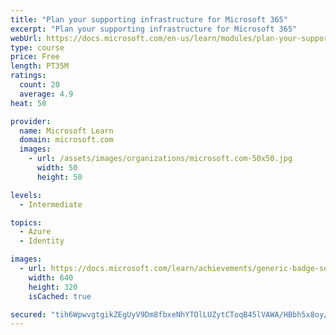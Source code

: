 ```yaml
---
title: "Plan your supporting infrastructure for Microsoft 365"
excerpt: "Plan your supporting infrastructure for Microsoft 365"
webUrl: https://docs.microsoft.com/en-us/learn/modules/plan-your-supporting-infrastructure-for-microsoft-36/
type: course
price: Free
length: PT35M
ratings:
  count: 20
  average: 4.9
heat: 50

provider:
  name: Microsoft Learn
  domain: microsoft.com
  images:
    - url: /assets/images/organizations/microsoft.com-50x50.jpg
      width: 50
      height: 50

levels:
  - Intermediate

topics:
  - Azure
  - Identity

images:
  - url: https://docs.microsoft.com/learn/achievements/generic-badge-social.png
    width: 640
    height: 320
    isCached: true

secured: "tih6WpwvgtgikZEgUyV9Dm8fbxeNhYTOlLUZytCToqB45lVAWA/HBbh5x8oy/9rTJaoyw4FgZmgZYWor19LqhDhr1rqjTcSPC/Pumjh2kqKfoxKp8WwdfX10yRNVBrdR1FgpwPhHAElfHO9mRsdUyRKPMavzc0Gzxr0DCaGrmiwXPohwCP+kwz1lMmrSCsttHXW1II/ztZdkMKJprrXdLTyUvgIq5cKbeDfd2Ok0F8N5oDIjIy0RKK25sDsPpDXQM3em8DwqYvIR66XDMKVp10cZ5FZxq8Yy/vIOs6M+y6P9vz/AMT+ZF3kU4KU+mvzKBtk6pRhlMxuAO9/u72untY0WyQbSUtZKxFHTXJaEbuxTlej6QkJSixCtNDewu86lah3x+ecCa7tVE6HDvBnUsyittM5t5sHOQR+rgLm5tDQ=;ns4IhtSinOjtOZbpwGdGvg=="
---
```


